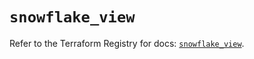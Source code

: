 # `snowflake_view`

Refer to the Terraform Registry for docs: [`snowflake_view`](https://registry.terraform.io/providers/snowflake-labs/snowflake/0.84.1/docs/resources/view).
